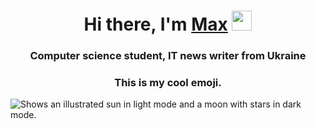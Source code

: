 <h1 align="center">Hi there, I'm <a href="https://daniilshat.ru/" target="_blank">Max</a>
<img src="https://github.com/blackcater/blackcater/raw/main/images/Hi.gif" height="32"/></h1>
<h3 align="center">Computer science student, IT news writer from Ukraine</h3>
<h3 align="center">This is my cool emoji.</h4>

<picture>
<img style="align-items: center;" alt="Shows an illustrated sun in light mode and a moon with stars in dark mode." src="https://img.freepik.com/premium-vector/big-set-emoticon-smile-icons-cartoon-emoji-set-emoticon-set_115464-542.jpg?w=2000">
</picture>

